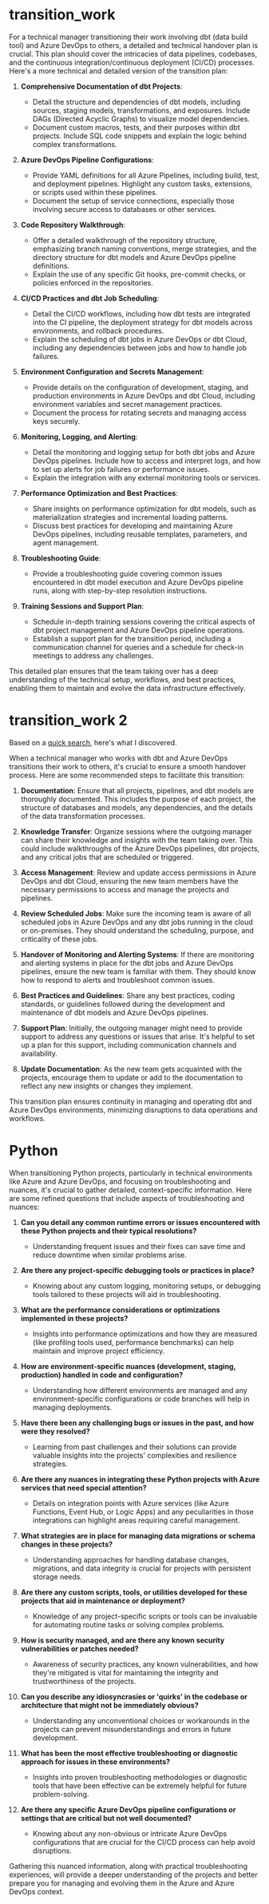 # transition_work
For a technical manager transitioning their work involving dbt (data build tool) and Azure DevOps to others, a detailed and technical handover plan is crucial. This plan should cover the intricacies of data pipelines, codebases, and the continuous integration/continuous deployment (CI/CD) processes. Here's a more technical and detailed version of the transition plan:

1. **Comprehensive Documentation of dbt Projects**:
    - Detail the structure and dependencies of dbt models, including sources, staging models, transformations, and exposures. Include DAGs (Directed Acyclic Graphs) to visualize model dependencies.
    - Document custom macros, tests, and their purposes within dbt projects. Include SQL code snippets and explain the logic behind complex transformations.

2. **Azure DevOps Pipeline Configurations**:
    - Provide YAML definitions for all Azure Pipelines, including build, test, and deployment pipelines. Highlight any custom tasks, extensions, or scripts used within these pipelines.
    - Document the setup of service connections, especially those involving secure access to databases or other services.

3. **Code Repository Walkthrough**:
    - Offer a detailed walkthrough of the repository structure, emphasizing branch naming conventions, merge strategies, and the directory structure for dbt models and Azure DevOps pipeline definitions.
    - Explain the use of any specific Git hooks, pre-commit checks, or policies enforced in the repositories.

4. **CI/CD Practices and dbt Job Scheduling**:
    - Detail the CI/CD workflows, including how dbt tests are integrated into the CI pipeline, the deployment strategy for dbt models across environments, and rollback procedures.
    - Explain the scheduling of dbt jobs in Azure DevOps or dbt Cloud, including any dependencies between jobs and how to handle job failures.

5. **Environment Configuration and Secrets Management**:
    - Provide details on the configuration of development, staging, and production environments in Azure DevOps and dbt Cloud, including environment variables and secret management practices.
    - Document the process for rotating secrets and managing access keys securely.

6. **Monitoring, Logging, and Alerting**:
    - Detail the monitoring and logging setup for both dbt jobs and Azure DevOps pipelines. Include how to access and interpret logs, and how to set up alerts for job failures or performance issues.
    - Explain the integration with any external monitoring tools or services.

7. **Performance Optimization and Best Practices**:
    - Share insights on performance optimization for dbt models, such as materialization strategies and incremental loading patterns.
    - Discuss best practices for developing and maintaining Azure DevOps pipelines, including reusable templates, parameters, and agent management.

8. **Troubleshooting Guide**:
    - Provide a troubleshooting guide covering common issues encountered in dbt model execution and Azure DevOps pipeline runs, along with step-by-step resolution instructions.

9. **Training Sessions and Support Plan**:
    - Schedule in-depth training sessions covering the critical aspects of dbt project management and Azure DevOps pipeline operations.
    - Establish a support plan for the transition period, including a communication channel for queries and a schedule for check-in meetings to address any challenges.

This detailed plan ensures that the team taking over has a deep understanding of the technical setup, workflows, and best practices, enabling them to maintain and evolve the data infrastructure effectively.


# transition_work 2
Based on a [quick search](https://chat.openai.com/backend-api/bing/redirect?query=transition%20tasks%20for%20a%20technical%20manager%20working%20with%20dbt%20and%20Azure%20DevOps), here's what I discovered.

When a technical manager who works with dbt and Azure DevOps transitions their work to others, it's crucial to ensure a smooth handover process. Here are some recommended steps to facilitate this transition:

1. **Documentation**: Ensure that all projects, pipelines, and dbt models are thoroughly documented. This includes the purpose of each project, the structure of databases and models, any dependencies, and the details of the data transformation processes.

2. **Knowledge Transfer**: Organize sessions where the outgoing manager can share their knowledge and insights with the team taking over. This could include walkthroughs of the Azure DevOps pipelines, dbt projects, and any critical jobs that are scheduled or triggered.

3. **Access Management**: Review and update access permissions in Azure DevOps and dbt Cloud, ensuring the new team members have the necessary permissions to access and manage the projects and pipelines.

4. **Review Scheduled Jobs**: Make sure the incoming team is aware of all scheduled jobs in Azure DevOps and any dbt jobs running in the cloud or on-premises. They should understand the scheduling, purpose, and criticality of these jobs.

5. **Handover of Monitoring and Alerting Systems**: If there are monitoring and alerting systems in place for the dbt jobs and Azure DevOps pipelines, ensure the new team is familiar with them. They should know how to respond to alerts and troubleshoot common issues.

6. **Best Practices and Guidelines**: Share any best practices, coding standards, or guidelines followed during the development and maintenance of dbt models and Azure DevOps pipelines.

7. **Support Plan**: Initially, the outgoing manager might need to provide support to address any questions or issues that arise. It's helpful to set up a plan for this support, including communication channels and availability.

8. **Update Documentation**: As the new team gets acquainted with the projects, encourage them to update or add to the documentation to reflect any new insights or changes they implement.

This transition plan ensures continuity in managing and operating dbt and Azure DevOps environments, minimizing disruptions to data operations and workflows.


# Python

When transitioning Python projects, particularly in technical environments like Azure and Azure DevOps, and focusing on troubleshooting and nuances, it's crucial to gather detailed, context-specific information. Here are some refined questions that include aspects of troubleshooting and nuances:

1. **Can you detail any common runtime errors or issues encountered with these Python projects and their typical resolutions?**
   - Understanding frequent issues and their fixes can save time and reduce downtime when similar problems arise.

2. **Are there any project-specific debugging tools or practices in place?**
   - Knowing about any custom logging, monitoring setups, or debugging tools tailored to these projects will aid in troubleshooting.

3. **What are the performance considerations or optimizations implemented in these projects?**
   - Insights into performance optimizations and how they are measured (like profiling tools used, performance benchmarks) can help maintain and improve project efficiency.

4. **How are environment-specific nuances (development, staging, production) handled in code and configuration?**
   - Understanding how different environments are managed and any environment-specific configurations or code branches will help in managing deployments.

5. **Have there been any challenging bugs or issues in the past, and how were they resolved?**
   - Learning from past challenges and their solutions can provide valuable insights into the projects' complexities and resilience strategies.

6. **Are there any nuances in integrating these Python projects with Azure services that need special attention?**
   - Details on integration points with Azure services (like Azure Functions, Event Hub, or Logic Apps) and any peculiarities in those integrations can highlight areas requiring careful management.

7. **What strategies are in place for managing data migrations or schema changes in these projects?**
   - Understanding approaches for handling database changes, migrations, and data integrity is crucial for projects with persistent storage needs.

8. **Are there any custom scripts, tools, or utilities developed for these projects that aid in maintenance or deployment?**
   - Knowledge of any project-specific scripts or tools can be invaluable for automating routine tasks or solving complex problems.

9. **How is security managed, and are there any known security vulnerabilities or patches needed?**
   - Awareness of security practices, any known vulnerabilities, and how they're mitigated is vital for maintaining the integrity and trustworthiness of the projects.

10. **Can you describe any idiosyncrasies or 'quirks' in the codebase or architecture that might not be immediately obvious?**
    - Understanding any unconventional choices or workarounds in the projects can prevent misunderstandings and errors in future development.

11. **What has been the most effective troubleshooting or diagnostic approach for issues in these environments?**
    - Insights into proven troubleshooting methodologies or diagnostic tools that have been effective can be extremely helpful for future problem-solving.

12. **Are there any specific Azure DevOps pipeline configurations or settings that are critical but not well documented?**
    - Knowing about any non-obvious or intricate Azure DevOps configurations that are crucial for the CI/CD process can help avoid disruptions.

Gathering this nuanced information, along with practical troubleshooting experiences, will provide a deeper understanding of the projects and better prepare you for managing and evolving them in the Azure and Azure DevOps context.

